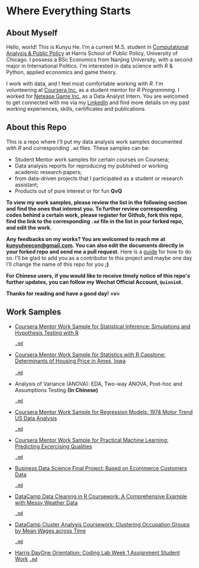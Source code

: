 # Where Everything Starts

About Myself
---------------------------
Hello, world! This is Kunyu He. I'm a current M.S. student in [Computational Analysis & Public Policy](https://capp.sites.uchicago.edu/) at Harris School of Public Policy, University of Chicago. I possess a BSc Economics from Nanjing University, with a second major in International Politics. I'm interested in data science with R & Python, applied economics and game theory. 

I work with data, and I feel most comfortable working with *R*. I'm volunteering at [Coursera Inc.](https://www.coursera.org/) as a student mentor for *R Programming*. I worked for [Netease Game Inc.](http://game.163.com/en/) as a Data Analyst Intern. You are welcomed to get connected with me via my [LinkedIn](https://www.linkedin.com/in/quinnhe/) and find more details on my past working experiences, skills, certificates and publications.

About this Repo
------------------------
This is a repo where I'll put my data analysis work samples documented with *R* and corresponding `.md` files. These samples can be: 

* Student Mentor work samples for certain courses on Coursera;   
* Data analysis reports for reproducing my published or working academic research papers;
* from data-driven projects that I participated as a student or research assistant;
* Products out of pure interest or for fun __QvQ__

__To view my work samples, please review the list in the following section and find the ones that interest you. To further review corresponding codes behind a certain work, please register for Github, fork this repo, find the link to the corresponding `.md` file in the list in your forked repo, and edit the work.__

__Any feedbacks on my works? You are welcomed to reach me at [kunyuheecon@gmail.com](kunyuheecon@gmail.com). You can also edit the documents directly in your forked repo and send me a pull request.__ Here is a [guide](https://help.github.com/articles/about-pull-requests/) for how to do so. I'll be glad to add you as a contributor to this project and maybe one day I'll change the name of this repo for you __;)__

__For Chinese users, if you would like to receive timely notice of this repo's further updates, you can follow my Wechat Official Account, `QuinninR`.__

__Thanks for reading and have a good day! =v=__

Work Samples
-------------------------------------
* [Coursera Mentor Work Sample for Statistical Inference: Simulations and Hypothesis Testing with R](https://rpubs.com/QuinninR/384471)
  
  [`.md`](https://github.com/QuinninR/QuinninR-sample-analysis/blob/master/Work%20Samples/WS1/Coursera%20Mentor%20Work%20Sample%20for%20Statistical%20Inference:%20Simulations%20and%20Hypothesis%20Testing%20with%20R.md)
  
* [Coursera Mentor Work Sample for Statistics with R Capstone: Determinants of Housing Price in Ames, Iowa](http://rpubs.com/QuinninR/385616)

  [`.md`](https://github.com/KunyuHe/QuinninR/blob/master/Work%20Samples/WS2/Coursera%20Mentor%20Work%20Sample%20for%20Statistics%20with%20R%20Capstone:%20Determinants%20of%20Housing%20Price%20in%20Ames%2C%20Iowa.md)
  
* Analysis of Variance (ANOVA): EDA, Two-way ANOVA, Post-hoc and Assumptions Testing __(In Chinese)__

  [`.md`](https://github.com/KunyuHe/QuinninR/blob/master/Work%20Samples/WS3/Analysis%20of%20Variance%20(ANOVA):%20EDA%2C%20Two-way%20ANOVA%2C%20Post-hoc%20and%20Assumptions%20Testing.md)
  
* [Coursera Mentor Work Sample for Regression Models: 1974 Motor Trend US Data Analysis](https://rpubs.com/QuinninR/395465)

  [`.md`](https://github.com/QuinninR/QuinninR-sample-analysis/blob/master/Work%20Samples/WS4/Coursera%20Mentor%20Work%20Sample%20for%20Regression%20Models:%201974%20Motor%20Trend%20US%20Data%20Analysis.md)

* [Coursera Mentor Work Sample for Practical Machine Learning: Predicting Excercising Qualities](https://rpubs.com/QuinninR/400932)

  [`.md`](https://github.com/KunyuHe/QuinninR/blob/master/Work%20Samples/WS5/Coursera%20Mentor%20Work%20Sample%20for%20Practical%20Machine%20Learning:%20Predicting%20Excercising%20Qualities.md)
  
* [Business Data Science Final Project: Based on Ecommerce Customers Data](http://rpubs.com/QuinninR/400933)

  [`.md`](https://github.com/QuinninR/QuinninR-sample-analysis/blob/master/Work%20Samples/WS6/Business_Data_Science_Final_Project.md)
  
* [DataCamp Data Cleaning in R Coursework: A Comprehensive Example with Messy Weather Data](http://rpubs.com/QuinninR/407585)

  [`.md`](https://github.com/QuinninR/QuinninR-sample-analysis/blob/master/Work%20Samples/WS7/Example.md)

* [DataCamp Cluster Analysis Coursework: Clustering Occupation Groups by Mean Wages across Time](http://rpubs.com/QuinninR/417507)

  [`.md`](https://github.com/KunyuHe/QuinninR/blob/master/Work%20Samples/WS9/DataCamp_Cluster_Analysis_Coursework.md)
  
* [Harris DayOne Orientation: Coding Lab Week 1 Assignment Student Work](http://rpubs.com/QuinninR/417830)
  [`.md`](https://github.com/KunyuHe/QuinninR/blob/master/Work%20Samples/WS10/Coding_Lab_Week_1_Assignment_Student_Work.md)
